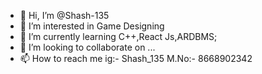 - 👋 Hi, I’m @Shash-135
- 👀 I’m interested in Game Designing
- 🌱 I’m currently learning C++,React Js,ARDBMS;
- 💞️ I’m looking to collaborate on ...
- 📫 How to reach me ig:- Shash_135 M.No:- 8668902342

<!---
Shash-135/Shash-135 is a ✨ special ✨ repository because its `README.md` (this file) appears on your GitHub profile.
You can click the Preview link to take a look at your changes.
--->
